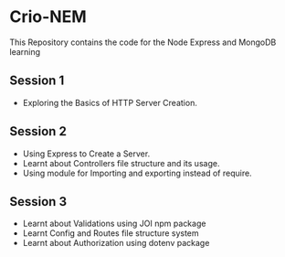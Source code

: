 # Crio-NEM
This Repository contains the code for the Node Express and MongoDB learning

## Session 1
- Exploring the Basics of HTTP Server Creation. 

## Session 2
- Using Express to Create a Server.
- Learnt about Controllers file structure and its usage.
- Using module for Importing and exporting instead of require.

## Session 3
- Learnt about Validations using JOI npm package
- Learnt Config and Routes file structure system
- Learnt about Authorization using dotenv package
